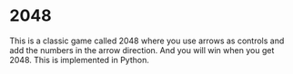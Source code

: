 # 2048
This is a classic game called 2048 where you use arrows as controls and add the numbers in the arrow direction. And you will win when you get 2048. This is implemented in Python.
